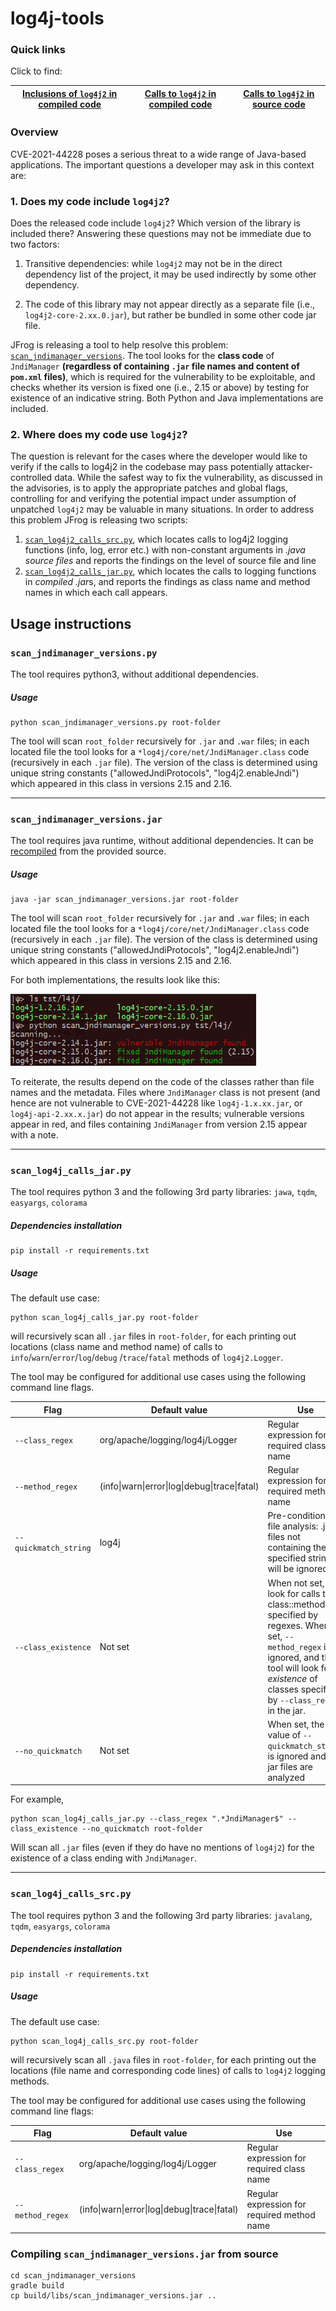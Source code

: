 # log4j-tools

### Quick links

Click to find:

| [Inclusions of `log4j2` in compiled code](#scan_jndimanager_versionspy) | [Calls to `log4j2` in compiled code](#scan_log4j_calls_jarpy) | [Calls to `log4j2` in source code](#scan_log4j_calls_srcpy) |
| ------------------------------------------------------------ | ------------------------------------------------------------ | ----------------------------------------------------------- |

### Overview

CVE-2021-44228 poses a serious threat to a wide range of Java-based applications. The important questions a developer may ask in this context are:

### 1. Does my code include `log4j2`?

Does the released code include `log4j2`? Which version of the library is included there? Answering these questions may not be immediate due to two factors:

1) Transitive dependencies: while `log4j2` may not be in the direct dependency list of the project, it may be used indirectly by some other dependency.

2) The code of this library may not appear directly as a separate file (i.e., `log4j2-core-2.xx.0.jar`), but rather be bundled in some other code jar file.

JFrog is releasing a tool to help resolve this problem: [`scan_jndimanager_versions`](#scan_jndimanager_versionspy). The tool looks for the **class code** of `JndiManager` **(regardless of containing `.jar` file names and content of `pom.xml` files)**, which is required for the vulnerability to be exploitable, and checks whether its version is fixed one (i.e., 2.15 or above) by testing for existence of an indicative string. Both Python and Java implementations are included.

### 2. Where does my code use `log4j2`? 

The question is relevant for the cases where the developer would like to verify if the calls to log4j2 in the codebase may pass potentially attacker-controlled data. While the safest way to fix the vulnerability, as discussed in the advisories, is to apply the appropriate patches and global flags, controlling for and verifying the potential impact under assumption of unpatched `log4j2` may be valuable in many situations. In order to address this problem JFrog is releasing two scripts:

1. [`scan_log4j2_calls_src.py`](#scan_log4j_calls_srcpy), which locates calls to log4j2 logging functions (info, log, error etc.) with non-constant arguments in *.java source files* and reports the findings on the level of source file and line
2. [`scan_log4j2_calls_jar.py`](#scan_log4j_calls_jarpy), which locates the calls to logging functions in *compiled .jar*s, and reports the findings as class name and method names in which each call appears.

## Usage instructions

### `scan_jndimanager_versions.py`

The tool requires python3, without additional dependencies.

##### Usage

```
python scan_jndimanager_versions.py root-folder
```

The tool will scan `root_folder` recursively for `.jar` and `.war` files; in each located file the tool looks for a `*log4j/core/net/JndiManager.class` code (recursively in each `.jar` file). The version of the class is determined using unique string constants ("allowedJndiProtocols", "log4j2.enableJndi") which appeared in this class in versions 2.15 and 2.16.

------

### `scan_jndimanager_versions.jar`

The tool requires java runtime, without additional dependencies. It can be [recompiled](#compiling-scan_jndimanager_versionsjar-from-source) from the provided source.

##### Usage

```
java -jar scan_jndimanager_versions.jar root-folder
```

The tool will scan `root_folder` recursively for `.jar` and `.war` files; in each located file the tool looks for a `*log4j/core/net/JndiManager.class` code (recursively in each `.jar` file). The version of the class is determined using unique string constants ("allowedJndiProtocols", "log4j2.enableJndi") which appeared in this class in versions 2.15 and 2.16.

For both implementations, the results look like this:

<img src="/img/jndi_manager_results.PNG" style="zoom: 67%;" />

To reiterate, the results depend on the code of the classes rather than file names and the metadata. Files where `JndiManager` class is not present (and hence are not vulnerable to CVE-2021-44228 like `log4j-1.x.xx.jar`, or `log4j-api-2.xx.x.jar`) do not appear in the results; vulnerable versions appear in red, and files containing `JndiManager` from version 2.15 appear with a note. 

------

### `scan_log4j_calls_jar.py`

The tool requires python 3 and the following 3rd party libraries: `jawa`, `tqdm`, `easyargs`, `colorama`

##### Dependencies installation

```
pip install -r requirements.txt
```

##### Usage

The default use case:

```
python scan_log4j_calls_jar.py root-folder
```

will recursively scan all `.jar` files in `root-folder`, for each printing out locations (class name and method name) of calls to `info`/`warn`/`error`/`log`/`debug` /`trace`/`fatal` methods of `log4j2.Logger`. 

The tool may be configured for additional use cases using the following command line flags.

| Flag                  | Default value                                                | Use                                                          |
| --------------------- | ------------------------------------------------------------ | ------------------------------------------------------------ |
| `--class_regex`       | org/apache/logging/log4j/Logger                              | Regular expression for required class name                   |
| `--method_regex`      | (info&#124;warn&#124;error&#124;log&#124;debug&#124;trace&#124;fatal) | Regular expression for required method name                  |
| `--quickmatch_string` | log4j                                                        | Pre-condition for file analysis: .jar files not containing the specified string will be ignored |
| `--class_existence`   | Not set                                                      | When not set, look for calls to class::method as  specified by regexes. When set, `--method_regex` is ignored, and the tool will look for *existence* of classes specified by `--class_regex` in the jar. |
| `--no_quickmatch`     | Not set                                                      | When set, the value of `--quickmatch_string` is ignored and all jar files are analyzed |

For example, 

```
python scan_log4j_calls_jar.py --class_regex ".*JndiManager$" --class_existence --no_quickmatch root-folder
```

Will scan all `.jar` files (even if they do have no mentions of `log4j2`) for the existence of a class ending with `JndiManager`. 

------

### `scan_log4j_calls_src.py`
The tool requires python 3 and the following 3rd party libraries: `javalang`, `tqdm`, `easyargs`, `colorama`

##### Dependencies installation

```
pip install -r requirements.txt
```

##### Usage

The default use case:

```
python scan_log4j_calls_src.py root-folder
```

will recursively scan all `.java` files in `root-folder`, for each printing out the locations (file name and corresponding code lines) of calls to `log4j2` logging methods.

The tool may be configured for additional use cases using the following command line flags:

| Flag             | Default value                                                | Use                                         |
| ---------------- | ------------------------------------------------------------ | ------------------------------------------- |
| `--class_regex`  | org/apache/logging/log4j/Logger                              | Regular expression for required class name  |
| `--method_regex` | (info&#124;warn&#124;error&#124;log&#124;debug&#124;trace&#124;fatal) | Regular expression for required method name |

### Compiling `scan_jndimanager_versions.jar` from source

```
cd scan_jndimanager_versions
gradle build
cp build/libs/scan_jndimanager_versions.jar ..
```

